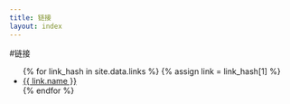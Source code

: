 ```yaml
---
title: 链接
layout: index
---
```


#链接

<ul>
{% for link_hash in site.data.links %}
{% assign link = link_hash[1] %}
  <li>
    <a href="{{ link.url }}">
      {{ link.name }}
    </a>
  </li>
{% endfor %}
</ul>
